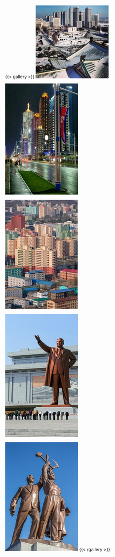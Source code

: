 {{< gallery >}}
![Hiver à Pyongyang](./img/hiver_pyongyang.jpg)

![Photo de nuit à Pyongyang](./img/nuit_pyongyang.jpg)

![Vue depuis la tour de Juche](./img/vue_juche.jpg)

![Status de Kim Il-sung](./img/status_kim.jpg)

![Status Juche](./img/status_juche.jpg)
{{< /gallery >}}